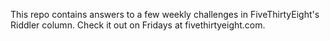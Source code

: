 This repo contains answers to a few weekly challenges in FiveThirtyEight's Riddler column. Check it out on Fridays at fivethirtyeight.com.
